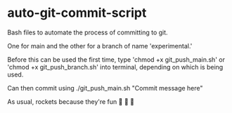 # auto-git-commit-script

Bash files to automate the process of committing to git.

One for main and the other for a branch of name 'experimental.'

Before this can be used the first time, type 'chmod +x git_push_main.sh' or 'chmod +x git_push_branch.sh' into terminal, depending on which is being used.

Can then commit using ./git_push_main.sh "Commit message here"

As usual, rockets because they're fun :rocket: :rocket: :rocket:
